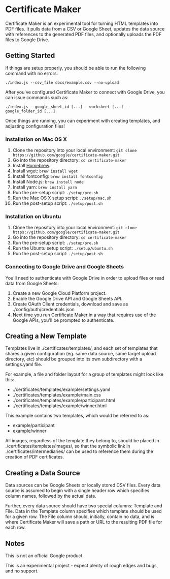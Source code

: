 # Certificate Maker

Certificate Maker is an experimental tool for turning HTML templates into PDF
files. It pulls data from a CSV or Google Sheet, updates the data source with
references to the generated PDF files, and optionally uploads the PDF files to
Google Drive.

## Getting Started

If things are setup properly, you should be able to run the following command
with no errors:

```./index.js --csv_file docs/example.csv --no-upload```

After you've configured Certificate Maker to connect with Google Drive, you can
issue commands such as:

```./index.js --google_sheet_id [...] --worksheet [...] --google_folder_id [...]```

Once things are running, you can experiment with creating templates, and
adjusting configuration files!

### Installation on Mac OS X

1. Clone the repository into your local environment: `git clone
   https://github.com/google/certificate-maker.git`
2. Go into the repository directory: `cd certificate-maker`
3. Install [Homebrew](https://brew.sh/).
4. Install wget: `brew install wget`
5. Install fontconfig: `brew install fontconfig`
6. Install Node.js: `brew install node`
6. Install yarn: `brew install yarn`
7. Run the pre-setup script: `./setup/pre.sh`
8. Run the Mac OS X setup script: `./setup/mac.sh`
9. Run the post-setup script: `./setup/post.sh` 

### Installation on Ubuntu

1. Clone the repository into your local environment: `git clone
   https://github.com/google/certificate-maker.git`
2. Go into the repository directory: `cd certificate-maker`
3. Run the pre-setup script: `./setup/pre.sh`
4. Run the Ubuntu setup script: `./setup/ubuntu.sh`
5. Run the post-setup script: `./setup/post.sh` 

### Connecting to Google Drive and Google Sheets

You'll need to authenticate with Google Drive in order to upload files or read
data from Google Sheets:

1. Create a new Google Cloud Platform project.
2. Enable the Google Drive API and Google Sheets API.
3. Create OAuth Client credentials, download and save as
   ./config/auth/credentials.json
4. Next time you run Certificate Maker in a way that requires use of the Google
   APIs, you'll be prompted to authenticate.

## Creating a New Template

Templates live in ./certificates/templates/, and each set of templates that
shares a given configuration (eg. same data source, same target upload
directory, etc) should be grouped into its own subdirectory with a
settings.yaml file.

For example, a file and folder layout for a group of templates might look
like this:

* ./certificates/templates/example/settings.yaml
* ./certificates/templates/example/main.css
* ./certificates/templates/example/participant.html
* ./certificates/templates/example/winner.html

This example contains two templates, which would be referred to as:

* example/participant
* example/winner

All images, regardless of the template they belong to, should be placed in
./certificates/templates/images/, so that the symbolic link in
./certificates/intermediaries/ can be used to reference them during the
creation of PDF certificates.

## Creating a Data Source

Data sources can be Google Sheets or locally stored CSV files. Every data
source is assumed to begin with a single header row which specifies column
names, followed by the actual data.

Further, every data source should have two special columns: Template and
File. Data in the Template column specifies which template should be used
for a given row. The File column should, initially, contain no data, and
is where Certificate Maker will save a path or URL to the resulting PDF
file for each row.

## Notes

This is not an official Google product.

This is an experimental project - expect plenty of rough edges and bugs, and 
no support.
